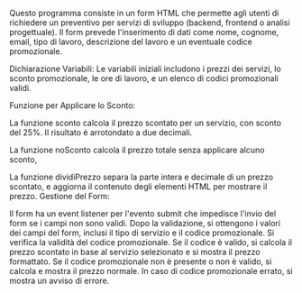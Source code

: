 Questo programma consiste in un form HTML che permette agli utenti di richiedere un preventivo per servizi di sviluppo (backend, frontend o analisi progettuale). 
Il form prevede l'inserimento di dati come nome, cognome, email, tipo di lavoro, descrizione del lavoro e un eventuale codice promozionale. 


Dichiarazione Variabili: Le variabili iniziali includono i prezzi dei servizi, lo sconto promozionale, le ore di lavoro, e un elenco di codici promozionali validi.

Funzione per Applicare lo Sconto:

La funzione sconto
calcola il prezzo scontato per un servizio, con sconto del 25%.
Il risultato è arrotondato a due decimali.

La funzione noSconto calcola il prezzo totale senza applicare alcuno sconto, 

La funzione dividiPrezzo separa la parte intera e decimale di un prezzo scontato, e aggiorna il contenuto degli elementi HTML per mostrare il prezzo.
Gestione del Form:

Il form ha un event listener per l'evento submit che impedisce l'invio del form se i campi non sono validi.
Dopo la validazione, si ottengono i valori dei campi del form, inclusi il tipo di servizio e il codice promozionale.
Si verifica la validità del codice promozionale.
Se il codice è valido, si calcola il prezzo scontato in base al servizio selezionato e si mostra il prezzo formattato.
Se il codice promozionale non è presente o non è valido, si calcola e mostra il prezzo normale.
In caso di codice promozionale errato, si mostra un avviso di errore.

